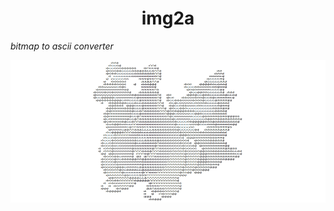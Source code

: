 <h1 align= "center">img2a</h1>
<p><i>bitmap to ascii converter</i></p>
<img align="center" src="img/example.png">